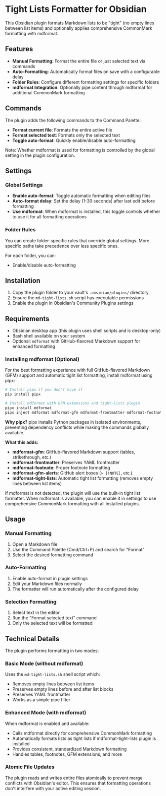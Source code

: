 # Tight Lists Formatter for Obsidian

This Obsidian plugin formats Markdown lists to be "tight" (no empty lines between list items) and optionally applies comprehensive CommonMark formatting with mdformat.

## Features

- **Manual Formatting**: Format the entire file or just selected text via commands
- **Auto-Formatting**: Automatically format files on save with a configurable delay
- **Folder Rules**: Configure different formatting settings for specific folders
- **mdformat Integration**: Optionally pipe content through mdformat for additional CommonMark formatting

## Commands

The plugin adds the following commands to the Command Palette:

- **Format current file**: Formats the entire active file
- **Format selected text**: Formats only the selected text
- **Toggle auto-format**: Quickly enable/disable auto-formatting

Note: Whether mdformat is used for formatting is controlled by the global setting in the plugin configuration.

## Settings

### Global Settings

- **Enable auto-format**: Toggle automatic formatting when editing files
- **Auto-format delay**: Set the delay (1-30 seconds) after last edit before formatting
- **Use mdformat**: When mdformat is installed, this toggle controls whether to use it for all formatting operations

### Folder Rules

You can create folder-specific rules that override global settings. More specific paths take precedence over less specific ones.

For each folder, you can:

- Enable/disable auto-formatting

## Installation

1. Copy the plugin folder to your vault's `.obsidian/plugins/` directory
2. Ensure the `md-tight-lists.sh` script has executable permissions
3. Enable the plugin in Obsidian's Community Plugins settings

## Requirements

- Obsidian desktop app (this plugin uses shell scripts and is desktop-only)
- Bash shell available on your system
- Optional: `mdformat` with GitHub-flavored Markdown support for enhanced formatting

### Installing mdformat (Optional)

For the best formatting experience with full GitHub-flavored Markdown (GFM) support and automatic tight list formatting, install mdformat using pipx:

```bash
# Install pipx if you don't have it
pip install pipx

# Install mdformat with GFM extensions and tight-lists plugin
pipx install mdformat
pipx inject mdformat mdformat-gfm mdformat-frontmatter mdformat-footnote mdformat-gfm-alerts mdformat-tight-lists
```

**Why pipx?** pipx installs Python packages in isolated environments, preventing dependency conflicts while making the commands globally available.

**What this adds:**

- **mdformat-gfm**: GitHub-flavored Markdown support (tables, strikethrough, etc.)
- **mdformat-frontmatter**: Preserves YAML frontmatter
- **mdformat-footnote**: Proper footnote formatting
- **mdformat-gfm-alerts**: GitHub alert boxes (`> [!NOTE]`, etc.)
- **mdformat-tight-lists**: Automatic tight list formatting (removes empty lines between list items)

If mdformat is not detected, the plugin will use the built-in tight list formatter. When mdformat is available, you can enable it in settings to use comprehensive CommonMark formatting with all installed plugins.

## Usage

### Manual Formatting

1. Open a Markdown file
2. Use the Command Palette (Cmd/Ctrl+P) and search for "Format"
3. Select the desired formatting command

### Auto-Formatting

1. Enable auto-format in plugin settings
2. Edit your Markdown files normally
3. The formatter will run automatically after the configured delay

### Selection Formatting

1. Select text in the editor
2. Run the "Format selected text" command
3. Only the selected text will be formatted

## Technical Details

The plugin performs formatting in two modes:

### Basic Mode (without mdformat)
Uses the `md-tight-lists.sh` shell script which:

- Removes empty lines between list items
- Preserves empty lines before and after list blocks
- Preserves YAML frontmatter
- Works as a simple pipe filter

### Enhanced Mode (with mdformat)
When mdformat is enabled and available:

- Calls mdformat directly for comprehensive CommonMark formatting
- Automatically formats lists as tight lists if mdformat-tight-lists plugin is installed
- Provides consistent, standardized Markdown formatting
- Handles tables, footnotes, GFM extensions, and more

### Atomic File Updates
The plugin reads and writes entire files atomically to prevent merge conflicts with Obsidian's editor. This ensures that formatting operations don't interfere with your active editing session.
